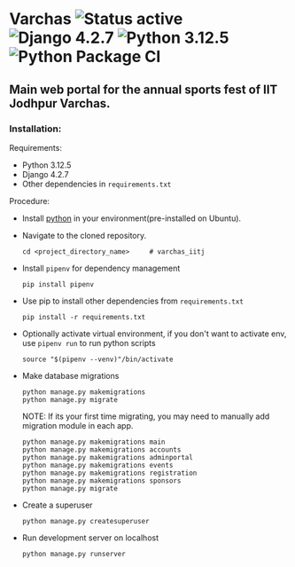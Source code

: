 # Varchas ![Status active](https://img.shields.io/badge/Status-active%20development-2eb3c1.svg) ![Django 4.2.7](https://img.shields.io/badge/Django-4.2.7-green.svg) ![Python 3.12.5](https://img.shields.io/badge/Python-3.12.5-blue.svg) ![Python Package CI](https://github.com/devlup-labs/varchas/workflows/Python%20package/badge.svg)

## Main web portal for the annual sports fest of IIT Jodhpur Varchas.

### Installation:

Requirements:

- Python 3.12.5
- Django 4.2.7
- Other dependencies in `requirements.txt`

Procedure:

- Install [python](https://www.python.org/downloads/) in your environment(pre-installed on Ubuntu).
- Navigate to the cloned repository.
  ```
  cd <project_directory_name>     # varchas_iitj
  ```
- Install `pipenv` for dependency management
  ```
  pip install pipenv
  ```
- Use pip to install other dependencies from `requirements.txt`

  ```
  pip install -r requirements.txt
  ```

- Optionally activate virtual environment, if you don't want to activate env, use `pipenv run` to run python scripts

  ```
  source "$(pipenv --venv)"/bin/activate
  ```

- Make database migrations
  ```
  python manage.py makemigrations
  python manage.py migrate
  ```
  NOTE: If its your first time migrating, you may need to manually add migration module in each app.
  ```
  python manage.py makemigrations main
  python manage.py makemigrations accounts
  python manage.py makemigrations adminportal
  python manage.py makemigrations events
  python manage.py makemigrations registration
  python manage.py makemigrations sponsors
  python manage.py migrate
  ```
- Create a superuser
  ```
  python manage.py createsuperuser
  ```
- Run development server on localhost
  ```
  python manage.py runserver
  ```
